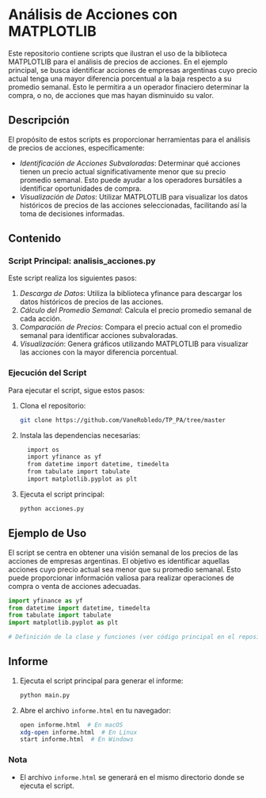# Análisis de Acciones con MATPLOTLIB

Este repositorio contiene scripts que ilustran el uso de la biblioteca MATPLOTLIB para el análisis de precios de acciones. En el ejemplo principal, se busca identificar acciones de empresas argentinas cuyo precio actual tenga una mayor diferencia porcentual a la baja respecto a su promedio semanal. Esto le permitira a un operador finaciero determinar la compra, o no, de acciones que mas hayan disminuido su valor.

## Descripción

El propósito de estos scripts es proporcionar herramientas para el análisis de precios de acciones, específicamente:

- *Identificación de Acciones Subvaloradas*: Determinar qué acciones tienen un precio actual significativamente menor que su precio promedio semanal. Esto puede ayudar a los operadores bursátiles a identificar oportunidades de compra.
- *Visualización de Datos*: Utilizar MATPLOTLIB para visualizar los datos históricos de precios de las acciones seleccionadas, facilitando así la toma de decisiones informadas.

## Contenido

### Script Principal: analisis_acciones.py

Este script realiza los siguientes pasos:

1. *Descarga de Datos*: Utiliza la biblioteca yfinance para descargar los datos históricos de precios de las acciones.
2. *Cálculo del Promedio Semanal*: Calcula el precio promedio semanal de cada acción.
3. *Comparación de Precios*: Compara el precio actual con el promedio semanal para identificar acciones subvaloradas.
4. *Visualización*: Genera gráficos utilizando MATPLOTLIB para visualizar las acciones con la mayor diferencia porcentual.

### Ejecución del Script

Para ejecutar el script, sigue estos pasos:

1. Clona el repositorio:
    ```bash
    git clone https://github.com/VaneRobledo/TP_PA/tree/master
    ```

2. Instala las dependencias necesarias:
    ```bash
      import os
      import yfinance as yf
      from datetime import datetime, timedelta
      from tabulate import tabulate
      import matplotlib.pyplot as plt
    ```

3. Ejecuta el script principal:
    ```bash
    python acciones.py
    ```

## Ejemplo de Uso

El script se centra en obtener una visión semanal de los precios de las acciones de empresas argentinas. El objetivo es identificar aquellas acciones cuyo precio actual sea menor que su promedio semanal. Esto puede proporcionar información valiosa para realizar operaciones de compra o venta de acciones adecuadas.

```python
import yfinance as yf
from datetime import datetime, timedelta
from tabulate import tabulate
import matplotlib.pyplot as plt

# Definición de la clase y funciones (ver código principal en el repositorio)
```

## Informe

1. Ejecuta el script principal para generar el informe:
    ```bash
    python main.py
    ```

2. Abre el archivo `informe.html` en tu navegador:
    ```bash
    open informe.html  # En macOS
    xdg-open informe.html  # En Linux
    start informe.html  # En Windows
    ```
### Nota

- El archivo `informe.html` se generará en el mismo directorio donde se ejecuta el script.
